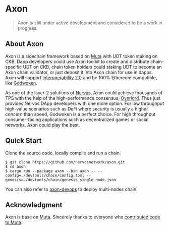 # Axon

> Axon is still under active development and considered to be a work in progress.

## About Axon

Axon is a sidechain framework based on [Muta](https://github.com/nervosnetwork/muta) with UDT token staking on CKB.
Dapp developers could use Axon toolkit to create and distribute chain-specific UDT on CKB, chain token holders could staking UDT to become an Axon chain validator, or just deposit it into Axon chain for use in dapps.
Axon will support [interoperability 2.0](https://medium.com/nervosnetwork/blockchain-abstraction-and-interoperability-2-0-eea98d81b7b6) and be 100% Ethereum compatible, like [Godwoken](https://github.com/nervosnetwork/godwoken).

As one of the layer-2 solutions of [Nervos](https://www.nervos.org/), Axon could achieve thousands of TPS with the help of the high-performance consensus, [Overlord](https://github.com/nervosnetwork/overlord). 
Thus just provides Nervos DApp developers with one more option. For low throughput high-value scenarios such as DeFi where security is usually a higher concern than speed, Godwoken is a perfect choice. 
For high throughput consumer-facing applications such as decentralized games or social networks, Axon could play the best.


## Quick Start

Clone the source code, locally compile and run a chain.
```shell
$ git clone https://github.com/nervosnetwork/axon.git
$ cd axon
$ cargo run --package axon --bin axon -- --config=./devtools/chain/config.toml --genesis=./devtools/chain/genesis_single_node.json
```
You can also refer to [axon-devops](https://github.com/nervosnetwork/axon-devops) to deploy multi-nodes chain.

## Acknowledgment

Axon is base on [Muta](https://github.com/nervosnetwork/muta). Sincerely thanks to everyone who [contributed code to Muta](https://github.com/nervosnetwork/muta/graphs/contributors).
